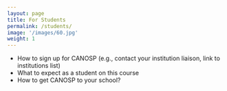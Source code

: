 ```yaml
---
layout: page
title: For Students
permalink: /students/
image: '/images/60.jpg'
weight: 1
---
```


- How to sign up for CANOSP (e.g., contact your institution liaison, link to institutions list)
- What to expect as a student on this course
- How to get CANOSP to your school?
